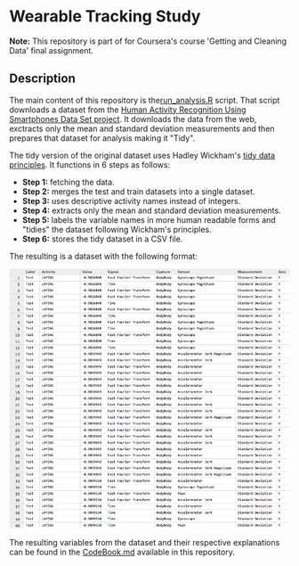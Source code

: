 Wearable Tracking Study
=======================

**Note:** This repository is part of for Coursera's course 'Getting and Cleaning Data' final assignment.


Description
-----------

The main content of this repository is the[run_analysis.R](https://github.com/luiscape/wearable_tracking_study/blob/master/run_analysis.R) script. That script downloads a dataset from the [Human Activity Recognition Using Smartphones Data Set project](http://archive.ics.uci.edu/ml/datasets/Human+Activity+Recognition+Using+Smartphones). It downloads the data from the web, exctracts only the mean and standard deviation measurements and then prepares that dataset for analysis making it "Tidy".

The tidy version of the original dataset uses Hadley Wickham's [tidy data principles](http://vita.had.co.nz/papers/tidy-data.pdf). It functions in 6 steps as follows:

* **Step 1:** fetching the data.
* **Step 2:** merges the test and train datasets into a single dataset.
* **Step 3:** uses descriptive activity names instead of integers.
* **Step 4:** extracts only the mean and standard deviation measurements.
* **Step 5:** labels the variable names in more human readable forms and "tidies" the dataset following Wickham's principles.
* **Step 6:** stores the tidy dataset in a CSV file.

The resulting is a dataset with the following format:

![Tidy Dataset](https://raw.githubusercontent.com/luiscape/wearable_tracking_study/master/tidy_dataset.png "Tidy Dataset")

The resulting variables from the dataset and their respective explanations can be found in the [CodeBook.md](https://github.com/luiscape/wearable_tracking_study/blob/master/CodeBook.md) available in this repository.
